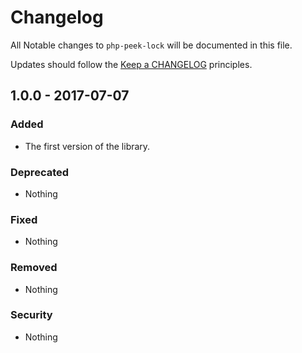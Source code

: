 # Changelog

All Notable changes to `php-peek-lock` will be documented in this file.

Updates should follow the [Keep a CHANGELOG](http://keepachangelog.com/) principles.

## 1.0.0 - 2017-07-07

### Added
- The first version of the library.

### Deprecated
- Nothing

### Fixed
- Nothing

### Removed
- Nothing

### Security
- Nothing
